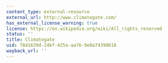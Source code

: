 ```yaml
---
content_type: external-resource
external_url: http://www.climategate.com/
has_external_license_warning: true
license: https://en.wikipedia.org/wiki/All_rights_reserved
status: ''
title: Climategate
uid: 7841639d-24bf-425a-aa76-9e0a74390618
wayback_url: ''
---
```


